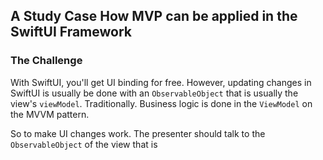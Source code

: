 ## A Study Case How MVP can be applied in the SwiftUI Framework 

### The Challenge
With SwiftUI, you'll get UI binding for free. However, updating changes in SwiftUI is usually be done with an `ObservableObject` that is usually the view's `viewModel`.
Traditionally. Business logic is done in the `ViewModel` on the MVVM pattern.

So to make UI changes work. The presenter should talk to the `ObservableObject` of the view that is 
